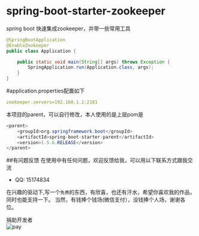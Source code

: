 # spring-boot-starter-zookeeper
spring boot 快速集成zookeeper，并带一些常用工具




```java
@SpringBootApplication
@EnableZookeeper
public class Application {

	public static void main(String[] args) throws Exception {
		SpringApplication.run(Application.class, args);
	}
}

```


#application.properties配置如下

```yaml
zookeeper.servers=192.168.1.1:2181

```



本项目的parent，可以自行修改，本人使用的是上层pom是
```java
<parent>
	<groupId>org.springframework.boot</groupId>
	<artifactId>spring-boot-starter-parent</artifactId>
	<version>1.5.6.RELEASE</version>
</parent>
```


##有问题反馈
在使用中有任何问题，欢迎反馈给我，可以用以下联系方式跟我交流
* QQ: 15174834




在兴趣的驱动下,写一个`免费`的东西，有欣喜，也还有汗水，希望你喜欢我的作品，同时也能支持一下。
当然，有钱捧个钱场(微信支付），没钱捧个人场，谢谢各位。

捐助开发者<br>
![pay](http://cdn.51szzc.com/custom/pay2luheng.png?v1)